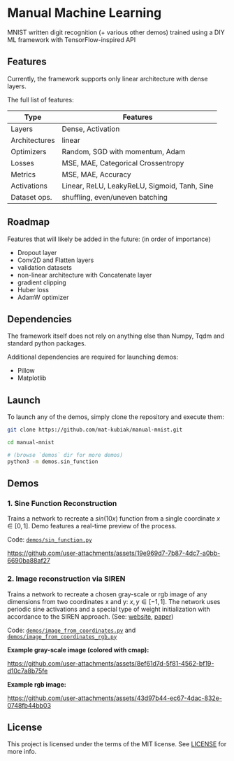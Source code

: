 # Manual Machine Learning

MNIST written digit recognition (+ various other demos) trained using a DIY ML framework with TensorFlow-inspired API

## Features

Currently, the framework supports only linear architecture with dense layers.

The full list of features:

| Type | Features |
| - | - |
| Layers | Dense, Activation |
| Architectures | linear |
| Optimizers | Random, SGD with momentum, Adam |
| Losses | MSE, MAE, Categorical Crossentropy |
| Metrics | MSE, MAE, Accuracy |
| Activations | Linear, ReLU, LeakyReLU, Sigmoid, Tanh, Sine |
| Dataset ops. | shuffling, even/uneven batching |

## Roadmap

Features that will likely be added in the future: (in order of importance)
* Dropout layer
* Conv2D and Flatten layers
* validation datasets
* non-linear architecture with Concatenate layer
* gradient clipping
* Huber loss
* AdamW optimizer

## Dependencies

The framework itself does not rely on anything else than Numpy, Tqdm and standard python packages.

Additional dependencies are required for launching demos:
* Pillow
* Matplotlib

## Launch

To launch any of the demos, simply clone the repository and execute them:

```sh
git clone https://github.com/mat-kubiak/manual-mnist.git

cd manual-mnist

# (browse `demos` dir for more demos)
python3 -m demos.sin_function
```

## Demos

### 1. Sine Function Reconstruction

Trains a network to recreate a $sin(10x)$ function from a single coordinate $x \in [0, 1]$. Demo features a real-time preview of the process.

Code: [`demos/sin_function.py`](demos/sin_function.py)

https://github.com/user-attachments/assets/19e969d7-7b87-4dc7-a0bb-6690ba88af27

### 2. Image reconstruction via SIREN

Trains a network to recreate a chosen gray-scale or rgb image of any dimensions from two coordinates x and y: $x,y \in [-1, 1]$. The network uses periodic sine activations and a special type of weight initialization with accordance to the SIREN approach. (See: [website](https://www.vincentsitzmann.com/siren/), [paper](https://arxiv.org/abs/2006.09661))

Code: [`demos/image_from_coordinates.py`](demos/image_from_coordinates.py) and [`demos/image_from_coordinates_rgb.py`](demos/image_from_coordinates_rgb.py)

__Example gray-scale image (colored with cmap):__ 

https://github.com/user-attachments/assets/8ef61d7d-5f81-4562-bf19-d10c7a8b75fe

__Example rgb image:__

https://github.com/user-attachments/assets/43d97b44-ec67-4dac-832e-0748fb44bb03

## License

This project is licensed under the terms of the MIT license. See [LICENSE](LICENSE) for more info.
